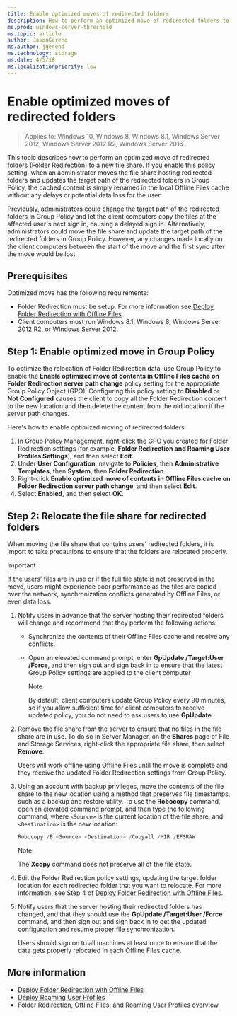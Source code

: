```yaml
---
title: Enable optimized moves of redirected folders
description: How to perform an optimized move of redirected folders to a new file share.
ms.prod: windows-server-threshold 
ms.topic: article 
author: JasonGerend 
ms.author: jgerend 
ms.technology: storage 
ms.date: 4/5/18
ms.localizationpriority: low
---
```

# Enable optimized moves of redirected folders

>Applies to: Windows 10, Windows 8, Windows 8.1, Windows Server 2012, Windows Server 2012 R2, Windows Server 2016

This topic describes how to perform an optimized move of redirected folders (Folder Redirection) to a new file share. If you enable this policy setting, when an administrator moves the file share hosting redirected folders and updates the target path of the redirected folders in Group Policy, the cached content is simply renamed in the local Offline Files cache without any delays or potential data loss for the user.

Previously, administrators could change the target path of the redirected folders in Group Policy and let the client computers copy the files at the affected user's next sign in, causing a delayed sign in. Alternatively, administrators could move the file share and update the target path of the redirected folders in Group Policy. However, any changes made locally on the client computers between the start of the move and the first sync after the move would be lost.

## Prerequisites

Optimized move has the following requirements:

- Folder Redirection must be setup. For more information see [Deploy Folder Redirection with Offline Files](deploy-folder-redirection.md).
- Client computers must run Windows 8.1, Windows 8, Windows Server 2012 R2, or Windows Server 2012.

## Step 1: Enable optimized move in Group Policy

To optimize the relocation of Folder Redirection data, use Group Policy to enable the **Enable optimized move of contents in Offline Files cache on Folder Redirection server path change** policy setting for the appropriate Group Policy Object (GPO). Configuring this policy setting to **Disabled** or **Not Configured** causes the client to copy all the Folder Redirection content to the new location and then delete the content from the old location if the server path changes.

Here's how to enable optimized moving of redirected folders:

1. In Group Policy Management, right-click the GPO you created for Folder Redirection settings (for example, **Folder Redirection and Roaming User Profiles Settings**), and then select **Edit**.
2. Under **User Configuration**, navigate to **Policies**, then **Administrative Templates**, then **System**, then **Folder Redirection**.
3. Right-click **Enable optimized move of contents in Offline Files cache on Folder Redirection server path change**, and then select **Edit**.
4. Select **Enabled**, and then select **OK**.

## Step 2: Relocate the file share for redirected folders

When moving the file share that contains users' redirected folders, it is import to take precautions to ensure that the folders are relocated properly.

>[!IMPORTANT]
>If the users’ files are in use or if the full file state is not preserved in the move, users might experience poor performance as the files are copied over the network, synchronization conflicts generated by Offline Files, or even data loss.

1. Notify users in advance that the server hosting their redirected folders will change and recommend that they perform the following actions:

      - Synchronize the contents of their Offline Files cache and resolve any conflicts.
      - Open an elevated command prompt, enter **GpUpdate /Target:User /Force**, and then sign out and sign back in to ensure that the latest Group Policy settings are applied to the client computer

        >[!NOTE]
        >By default, client computers update Group Policy every 90 minutes, so if you allow sufficient time for client computers to receive updated policy, you do not need to ask users to use **GpUpdate**.
2. Remove the file share from the server to ensure that no files in the file share are in use. To do so in Server Manager, on the **Shares** page of File and Storage Services, right-click the appropriate file share, then select **Remove**.

    Users will work offline using Offline Files until the move is complete and they receive the updated Folder Redirection settings from Group Policy.

3. Using an account with backup privileges, move the contents of the file share to the new location using a method that preserves file timestamps, such as a backup and restore utility. To use the **Robocopy** command, open an elevated command prompt, and then type the following command, where ```<Source>``` is the current location of the file share, and ```<Destination>``` is the new location:

    ```PowerShell
    Robocopy /B <Source> <Destination> /Copyall /MIR /EFSRAW
    ```

    >[!NOTE]
    >The **Xcopy** command does not preserve all of the file state.
4. Edit the Folder Redirection policy settings, updating the target folder location for each redirected folder that you want to relocate. For more information, see Step 4 of [Deploy Folder Redirection with Offline Files](deploy-folder-redirection.md).
5. Notify users that the server hosting their redirected folders has changed, and that they should use the **GpUpdate /Target:User /Force** command, and then sign out and sign back in to get the updated configuration and resume proper file synchronization.

    Users should sign on to all machines at least once to ensure that the data gets properly relocated in each Offline Files cache.

## More information

* [Deploy Folder Redirection with Offline Files](deploy-folder-redirection.md)
* [Deploy Roaming User Profiles](deploy-roaming-user-profiles.md)
* [Folder Redirection, Offline Files, and Roaming User Profiles overview](folder-redirection-rup-overview.md)